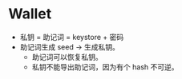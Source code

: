 # Wallet

+ 私钥 = 助记词 = keystore + 密码
+ 助记词生成 seed -> 生成私钥。
    * 助记词可以恢复私钥。
    * 私钥不能导出助记词，因为有个 hash 不可逆。